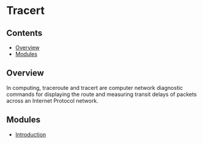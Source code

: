 # Tracert
<!--TOC_START-->
## Contents
- [Overview](#overview)
- [Modules](#modules)

<!--TOC_END-->
## Overview
In computing, traceroute and tracert are computer network diagnostic commands for displaying the route and measuring transit delays of packets across an Internet Protocol network.
<!--MODULES_START-->
## Modules
- [Introduction](./modules/introduction)
<!--MODULES_END-->
